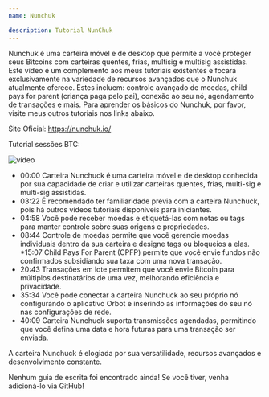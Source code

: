 ```yaml
---
name: Nunchuk

description: Tutorial NunChuk
---
```


Nunchuk é uma carteira móvel e de desktop que permite a você proteger seus Bitcoins com carteiras quentes, frias, multisig e multisig assistidas. Este vídeo é um complemento aos meus tutoriais existentes e focará exclusivamente na variedade de recursos avançados que o Nunchuk atualmente oferece. Estes incluem: controle avançado de moedas, child pays for parent (criança paga pelo pai), conexão ao seu nó, agendamento de transações e mais. Para aprender os básicos do Nunchuk, por favor, visite meus outros tutoriais nos links abaixo.

Site Oficial: https://nunchuk.io/

Tutorial sessões BTC:

![vídeo](https://youtu.be/ugzdX0Q0Cgs?si=X-ZsK9Y_0-IHBCj4)

- 00:00 Carteira Nunchuck é uma carteira móvel e de desktop conhecida por sua capacidade de criar e utilizar carteiras quentes, frias, multi-sig e multi-sig assistidas.
- 03:22 É recomendado ter familiaridade prévia com a carteira Nunchuck, pois há outros vídeos tutoriais disponíveis para iniciantes.
- 04:58 Você pode receber moedas e etiquetá-las com notas ou tags para manter controle sobre suas origens e propriedades.
- 08:44 Controle de moedas permite que você gerencie moedas individuais dentro da sua carteira e designe tags ou bloqueios a elas.
  \*15:07 Child Pays For Parent (CPFP) permite que você envie fundos não confirmados subsidiando sua taxa com uma nova transação.
- 20:43 Transações em lote permitem que você envie Bitcoin para múltiplos destinatários de uma vez, melhorando eficiência e privacidade.
- 35:34 Você pode conectar a carteira Nunchuck ao seu próprio nó configurando o aplicativo Orbot e inserindo as informações do seu nó nas configurações de rede.
- 40:09 Carteira Nunchuck suporta transmissões agendadas, permitindo que você defina uma data e hora futuras para uma transação ser enviada.

A carteira Nunchuck é elogiada por sua versatilidade, recursos avançados e desenvolvimento constante.

Nenhum guia de escrita foi encontrado ainda! Se você tiver, venha adicioná-lo via GitHub!
